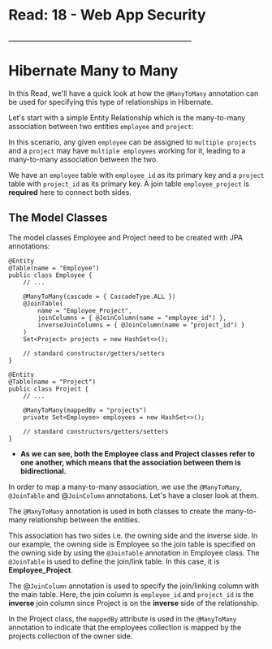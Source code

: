 
# Read: 18 - Web App Security

#### ______________________________________________________

# Hibernate Many to Many

In this Read, we'll have a quick look at how the `@ManyToMany` annotation can be used for specifying this type of relationships in Hibernate.

Let's start with a simple Entity Relationship which is the many-to-many association between two entities `employee` and `project`:

In this scenario, any given `employee` can be assigned to `multiple projects` and a `project` may have `multiple employees` working for it, leading to a many-to-many association between the two.

We have an `employee` table with `employee_id` as its primary key and a `project` table with `project_id` as its primary key. 
A join table `employee_project` is **required** here to connect both sides.

## The Model Classes

The model classes Employee and Project need to be created with JPA annotations:
```
@Entity
@Table(name = "Employee")
public class Employee { 
    // ...
 
    @ManyToMany(cascade = { CascadeType.ALL })
    @JoinTable(
        name = "Employee_Project", 
        joinColumns = { @JoinColumn(name = "employee_id") }, 
        inverseJoinColumns = { @JoinColumn(name = "project_id") }
    )
    Set<Project> projects = new HashSet<>();
   
    // standard constructor/getters/setters
}
```

```
@Entity
@Table(name = "Project")
public class Project {    
    // ...  
 
    @ManyToMany(mappedBy = "projects")
    private Set<Employee> employees = new HashSet<>();
    
    // standard constructors/getters/setters   
}
```

* **As we can see, both the Employee class and Project classes refer to one another, which means that the association between them is bidirectional.**

In order to map a many-to-many association, we use the `@ManyToMany`, `@JoinTable` and @`JoinColumn` annotations. Let's have a closer look at them.

The `@ManyToMany` annotation is used in both classes to create the many-to-many relationship between the entities.

This association has two sides i.e. the owning side and the inverse side. In our example, the owning side is Employee so the join table is specified on the owning side by using the `@JoinTable` annotation in Employee class. The `@JoinTable` is used to define the join/link table. In this case, it is **Employee_Project**.

The @`JoinColumn` annotation is used to specify the join/linking column with the main table. Here, the join column is `employee_id` and `project_id` is the **inverse** join column since Project is on the **inverse** side of the relationship.

In the Project class, the `mappedBy` attribute is used in the `@ManyToMany` annotation to indicate that the employees collection is mapped by the projects collection of the owner side.